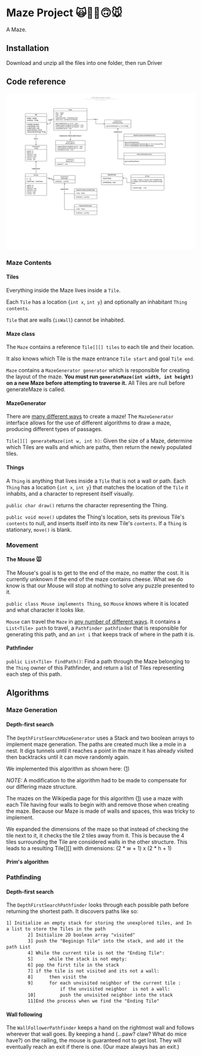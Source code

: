 # Maze Project 🙀🌟👀🙃🐭

A Maze.

## Installation

Download and unzip all the files into one folder, then run Driver

## Code reference

![class diagram](Flowchart.png)

### Maze Contents

#### Tiles

Everything inside the Maze lives inside a `Tile`. 

Each `Tile` has a location {`int x`, `int y`} and optionally an inhabitant `Thing contents`.

`Tile` that are walls (`isWall`) cannot be inhabited.

#### Maze class

The `Maze` contains a reference `Tile[][] tiles` to each tile and their location.

It also knows which Tile is the maze entrance `Tile start` and goal `Tile end`.

`Maze` contains a `MazeGenerator generator` which is responsible for creating the layout of the maze. **You must run `generateMaze(int width, int height)` on a new Maze before attempting to traverse it.** All Tiles are null before generateMaze is called.

#### MazeGenerator

There are [many different ways] to create a maze! The `MazeGenerator` interface allows for the use of different algorithms to draw a maze, producing different types of passages.

`Tile[][] generateMaze(int w, int h)`: Given the size of a Maze, determine which Tiles are walls and which are paths, then return the newly populated tiles.

[many different ways]: http://weblog.jamisbuck.org/2011/2/7/maze-generation-algorithm-recap

#### Things

A `Thing` is anything that lives inside a `Tile` that is not a wall or path. Each `Thing` has a location {`int x`, `int y`} that matches the location of the `Tile` it inhabits, and a character to represent itself visually.

`public char draw()` returns the character representing the Thing.

`public void move()` updates the Thing's location, sets its previous Tile's `contents` to null, and inserts itself into its new Tile's `contents`. If a `Thing` is stationary, `move()` is blank.

### Movement

#### The Mouse 🐭

The Mouse's goal is to get to the end of the maze, no matter the cost. It is currently unknown if the end of the maze contains cheese. What we do know is that our Mouse will stop at nothing to solve any puzzle presented to it.

`public class Mouse implements Thing`, so `Mouse` knows where it is located and what character it looks like.

`Mouse` can travel the `Maze` in [any number of different ways]. It contains a `List<Tile> path` to travel, a `Pathfinder pathfinder` that is responsible for generating this path, and an `int i` that keeps track of where in the path it is.

[any number of different ways]: https://en.wikipedia.org/wiki/Maze_solving_algorithm

#### Pathfinder

`public List<Tile> findPath()`: Find a path through the Maze belonging to the `Thing` owner of this Pathfinder, and return a list of Tiles representing each step of this path.


## Algorithms

### Maze Generation

#### Depth-first search

The `DepthFirstSearchMazeGenerator` uses a Stack and two boolean arrays to implement maze generation. The paths are created much like a mole in a nest. It digs tunnels until it reaches a point in the	maze it has already visited then backtracks until it can move randomly again.

We implemented this algorithm as shown here: ([1])

*NOTE:* A modification to the algorithm had to be made to compensate for our differing maze structure.

The mazes on the Wikipedia page for this algorithm ([1]) use a maze with each Tile having four walls to begin with and remove those when creating the maze. Because our Maze is made of walls and spaces, this was tricky to implement.

We expanded the dimensions of the maze so that instead of checking the tile next to it, it checks the tile 2 tiles away from it. This is because the 4 tiles surrounding the Tile are considered walls in the other structure. This leads to a resulting Tile[][] with dimensions:	(2 * w + 1) x (2 * h + 1)

[1]: https://en.wikipedia.org/wiki/Maze_generation_algorithm#Depth-first_search

#### Prim's algorithm

### Pathfinding

#### Depth-first search

The `DepthFirstSearchPathfinder` looks through each possible path before returning the shortest path. It discovers paths like so:
        
```
1] Initialize an empty stack for storing the unexplored tiles, and In a list to store the Tiles in the path
        2] Initialize 2D boolean array "visited" 
        3] push the "Beginign Tile" into the stack, and add it the path List
        4] While the current tile is not the "Ending Tile":
        5]      while the stack is not empty:
        6] pop the first tile in the stack
        7] if the tile is not visited and its not a wall:
        8]      then visit the 
        9]      for each unvisited neighbor of the current tile :
                    if the unvisited neighbor  is not a wall:
        10]         push the unvisited neighbor into the stack
        11]End the process when we find the "Ending Tile"      
```

#### Wall following

The `WallFollowerPathfinder` keeps a hand on the rightmost wall and follows wherever that wall goes. By keeping a hand (...paw? claw? What do mice have?) on the railing, the mouse is guaranteed not to get lost. They will eventually reach an exit if there is one. (Our maze always has an exit.)
